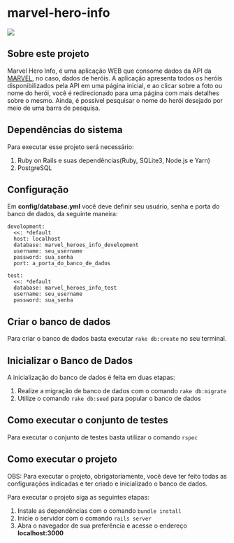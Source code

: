 # marvel-hero-info

![](marvel-hero-info.gif)

## Sobre este projeto
 
Marvel Hero Info, é uma aplicação WEB que consome dados da API da [MARVEL](https://developer.marvel.com/), no caso, dados de heróis. A aplicação apresenta todos os heróis disponibilizados pela API em uma página inicial, e ao clicar sobre a foto ou nome do herói, você é redirecionado para uma página com mais detalhes sobre o mesmo. Ainda, é possível pesquisar o nome do herói desejado por meio de uma barra de pesquisa.

## Dependências do sistema

Para executar esse projeto será necessário:
    
  1. Ruby on Rails e suas dependências(Ruby, SQLite3, Node.js e Yarn)
  2. PostgreSQL 

## Configuração

Em __config/database.yml__ você deve definir seu usuário, senha e porta do banco de dados, da seguinte maneira:
```
development:
  <<: *default
  host: localhost
  database: marvel_heroes_info_development
  username: seu_username
  password: sua_senha
  port: a_porta_do_banco_de_dados
```
```
test:
  <<: *default
  database: marvel_heroes_info_test
  username: seu_username
  password: sua_senha
```

## Criar o banco de dados

Para criar o banco de dados basta executar `rake db:create` no seu terminal.

## Inicializar o Banco de Dados

A inicialização do banco de dados é feita em duas etapas:

  1. Realize a migração de banco de dados com o comando `rake db:migrate`
  2. Utilize o comando `rake db:seed` para popular o banco de dados

## Como executar o conjunto de testes

Para executar o conjunto de testes basta utilizar o comando `rspec`

## Como executar o projeto

OBS: Para executar o projeto, obrigatoriamente, você deve ter feito todas as configurações indicadas e ter criado e inicializado o banco de dados.

Para executar o projeto siga as seguintes etapas:

  1. Instale as dependências com o comando `bundle install`
  2. Inicie o servidor com o comando `rails server`
  3. Abra o navegador de sua preferência e acesse o endereço __localhost:3000__